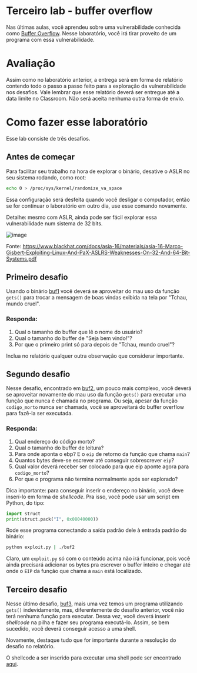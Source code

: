 # Terceiro lab - buffer overflow
Nas últimas aulas, você aprendeu sobre uma vulnerabilidade conhecida como [Buffer Overflow](https://pt.wikipedia.org/wiki/Transbordamento_de_dados). Nesse laboratório, você irá tirar proveito de um programa com essa vulnerabilidade.

# Avaliação
Assim como no laboratório anterior, a entrega será em forma de relatório contendo todo o passo a passo feito para a exploração da vulnerabilidade nos desafios. Vale lembrar que esse relatório deverá ser entregue até a data limite no Classroom. Não será aceita nenhuma outra forma de envio.

# Como fazer esse laboratório
Esse lab consiste de três desafios.

## Antes de começar
Para facilitar seu trabalho na hora de explorar o binário, desative o ASLR no seu sistema rodando, como root:
```bash
echo 0 > /proc/sys/kernel/randomize_va_space
```
Essa configuração será desfeita quando você desligar o computador, então se for continuar o laboratório em outro dia, use esse comando novamente.

Detalhe: mesmo com ASLR, ainda pode ser fácil explorar essa vulnerabilidade num sistema de 32 bits.

![image](https://cdn.discordapp.com/attachments/696590063647326248/745098727404077104/unknown.png)

Fonte: https://www.blackhat.com/docs/asia-16/materials/asia-16-Marco-Gisbert-Exploiting-Linux-And-PaX-ASLRS-Weaknesses-On-32-And-64-Bit-Systems.pdf

## Primeiro desafio
Usando o binário [buf1](./buf1) você deverá se aproveitar do mau uso da função `gets()` para trocar a mensagem de boas vindas exibida na tela por "Tchau, mundo cruel".

### Responda:
1. Qual o tamanho do buffer que lê o nome do usuário?
2. Qual o tamanho do buffer de "Seja bem vindo!"?
3. Por que o primeiro print só para depois de "Tchau, mundo cruel"?

Inclua no relatório qualquer outra observação que considerar importante.

## Segundo desafio
Nesse desafio, encontrado em [buf2](./buf2), um pouco mais complexo, você deverá se aproveitar novamente do mau uso da função `gets()` para executar uma função que nunca é chamada no programa. Ou seja, apesar da função `codigo_morto` nunca ser chamada, você se aproveitará do buffer overflow para fazê-la ser executada.

### Responda:
1. Qual endereço do código morto?
2. Qual o tamanho do buffer de leitura?
3. Para onde aponta o ebp? E o `eip` de retorno da função que chama `main`?
4. Quantos bytes deve-se escrever até conseguir sobrescrever `eip`?
5. Qual valor deverá receber ser colocado para que eip aponte agora para `codigo_morto`?
6. Por que o programa não termina normalmente após ser explorado?

Dica importante: para conseguir inserir o endereço no binário, você deve inserí-lo em forma de *shellcode*. Pra isso, você pode usar um script em Python, do tipo:
```python
import struct
print(struct.pack("I", 0x08040000))
```

Rode esse programa conectando a saída padrão dele à entrada padrão do binário:
```bash
python exploit.py | ./buf2
```

Claro, um `exploit.py` só com o conteúdo acima não irá funcionar, pois você ainda precisará adicionar os bytes pra escrever o buffer inteiro e chegar até onde o `EIP` da função que chama a `main` está localizado.

## Terceiro desafio
Nesse último desafio, [buf3](./buf3), mais uma vez temos um programa utilizando `gets()` indevidamente, mas, diferentemente do desafio anterior, você não terá nenhuma função para executar. Dessa vez, você deverá inserir *shellcode* na pilha e fazer seu programa executá-lo. Assim, se bem sucedido, você deverá conseguir acesso a uma shell.

Novamente, destaque tudo que for importante durante a resolução do desafio no relatório.

O shellcode a ser inserido para executar uma shell pode ser encontrado [aqui](http://shell-storm.org/shellcode/).
